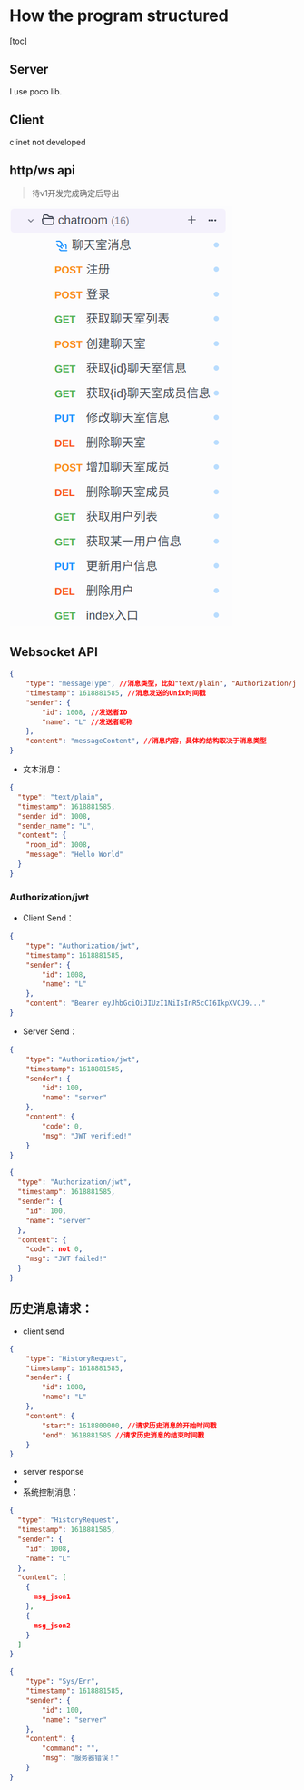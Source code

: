 # How the program structured 

[toc]

## Server 

I use poco lib.

## Client 

clinet not developed

## http/ws api

> 待v1开发完成确定后导出

![image-20230526134622077](https://raw.githubusercontent.com/Limpol-Rao/image_host/main/img/202305261346289.png)

## Websocket API
```json
{
    "type": "messageType", //消息类型，比如"text/plain", "Authorization/jwt", "HistoryRequest", "SystemControl"等
    "timestamp": 1618881585, //消息发送的Unix时间戳
    "sender": { 
        "id": 1008, //发送者ID
        "name": "L" //发送者昵称
    },
    "content": "messageContent", //消息内容，具体的结构取决于消息类型
}
```

- 文本消息：

```json
{
  "type": "text/plain",
  "timestamp": 1618881585,
  "sender_id": 1008,
  "sender_name": "L",
  "content": {
    "room_id": 1008,
    "message": "Hello World"
  }
}
```

### Authorization/jwt
- Client Send：

```json
{
    "type": "Authorization/jwt",
    "timestamp": 1618881585,
    "sender": {
        "id": 1008,
        "name": "L"
    },
    "content": "Bearer eyJhbGciOiJIUzI1NiIsInR5cCI6IkpXVCJ9..."
}
```
- Server Send：

```json
{
    "type": "Authorization/jwt",
    "timestamp": 1618881585,
    "sender": {
        "id": 100,
        "name": "server"
    },
    "content": {
        "code": 0, 
        "msg": "JWT verified!" 
    }
}
```

```json
{
  "type": "Authorization/jwt",
  "timestamp": 1618881585,
  "sender": {
    "id": 100,
    "name": "server"
  },
  "content": {
    "code": not 0,
    "msg": "JWT failed!"
  }
}
```

## 历史消息请求：
- client send
```json
{
    "type": "HistoryRequest",
    "timestamp": 1618881585,
    "sender": {
        "id": 1008,
        "name": "L"
    },
    "content": {
        "start": 1618800000, //请求历史消息的开始时间戳
        "end": 1618881585 //请求历史消息的结束时间戳
    }
}
```
- server response
- 
- 系统控制消息：
```json
{
  "type": "HistoryRequest",
  "timestamp": 1618881585,
  "sender": {
    "id": 1008,
    "name": "L"
  },
  "content": [
    {
      msg_json1
    },
    {
      msg_json2
    }
  ]
}
```
```json
{
    "type": "Sys/Err",
    "timestamp": 1618881585,
    "sender": {
        "id": 100,
        "name": "server"
    },
    "content": {
        "command": "", 
        "msg": "服务器错误！" 
    }
}
```